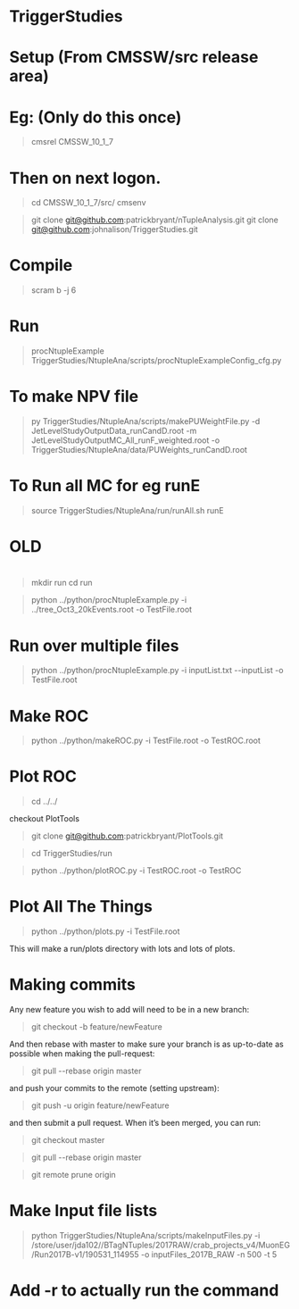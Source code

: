 # TriggerStudies

# Setup  (From CMSSW/src release area)

# Eg: (Only do this once)
> cmsrel CMSSW_10_1_7


# Then on next logon.

> cd CMSSW_10_1_7/src/
> cmsenv

> git clone git@github.com:patrickbryant/nTupleAnalysis.git
> git clone git@github.com:johnalison/TriggerStudies.git

# Compile
> scram b -j 6





# Run
> procNtupleExample TriggerStudies/NtupleAna/scripts/procNtupleExampleConfig_cfg.py

# To make NPV file
>  py TriggerStudies/NtupleAna/scripts/makePUWeightFile.py -d JetLevelStudyOutputData_runCandD.root -m JetLevelStudyOutputMC_All_runF_weighted.root -o TriggerStudies/NtupleAna/data/PUWeights_runCandD.root

# To Run all MC for eg runE
> source TriggerStudies/NtupleAna/run/runAll.sh runE


#
# OLD
#
> mkdir run
> cd run


> python ../python/procNtupleExample.py -i ../tree_Oct3_20kEvents.root -o TestFile.root

# Run over multiple files
> python     ../python/procNtupleExample.py -i inputList.txt  --inputList  -o TestFile.root

# Make ROC
> python ../python/makeROC.py -i TestFile.root -o TestROC.root
# Plot ROC
> cd ../../

checkout PlotTools
> git clone git@github.com:patrickbryant/PlotTools.git

> cd TriggerStudies/run

> python ../python/plotROC.py -i TestROC.root -o TestROC

# Plot All The Things
> python ../python/plots.py -i TestFile.root

This will make a run/plots directory with lots and lots of plots. 

# Making commits
Any new feature you wish to add will need to be in a new branch:
> git checkout -b feature/newFeature

And then rebase with master to make sure your branch is as up-to-date as possible when making the pull-request:
> git pull --rebase origin master

and push your commits to the remote (setting upstream):
> git push -u origin feature/newFeature

and then submit a pull request. When it’s been merged, you can run:
> git checkout master

> git pull --rebase origin master

> git remote prune origin

# Make Input file lists


> python TriggerStudies/NtupleAna/scripts/makeInputFiles.py  -i /store/user/jda102//BTagNTuples/2017RAW/crab_projects_v4/MuonEG/Run2017B-v1/190531_114955  -o inputFiles_2017B_RAW -n 500 -t 5

# Add -r to actually run the command


